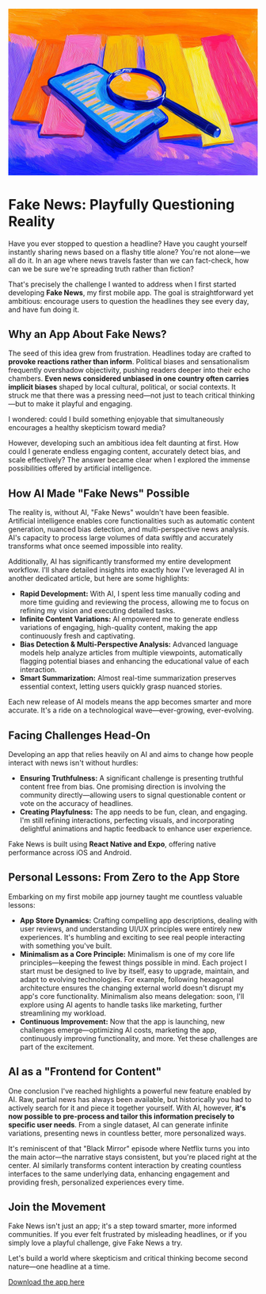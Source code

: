 ![](./assets/thumbnail.jpg)

# Fake News: Playfully Questioning Reality

Have you ever stopped to question a headline? Have you caught yourself instantly sharing news based on a flashy title alone? You're not alone—we all do it. In an age where news travels faster than we can fact-check, how can we be sure we're spreading truth rather than fiction?

That's precisely the challenge I wanted to address when I first started developing **Fake News**, my first mobile app. The goal is straightforward yet ambitious: encourage users to question the headlines they see every day, and have fun doing it.

## Why an App About Fake News?

The seed of this idea grew from frustration. Headlines today are crafted to **provoke reactions rather than inform**. Political biases and sensationalism frequently overshadow objectivity, pushing readers deeper into their echo chambers. **Even news considered unbiased in one country often carries implicit biases** shaped by local cultural, political, or social contexts. It struck me that there was a pressing need—not just to teach critical thinking—but to make it playful and engaging.

I wondered: could I build something enjoyable that simultaneously encourages a healthy skepticism toward media?

However, developing such an ambitious idea felt daunting at first. How could I generate endless engaging content, accurately detect bias, and scale effectively? The answer became clear when I explored the immense possibilities offered by artificial intelligence.

## How AI Made "Fake News" Possible

The reality is, without AI, "Fake News" wouldn't have been feasible. Artificial intelligence enables core functionalities such as automatic content generation, nuanced bias detection, and multi-perspective news analysis. AI's capacity to process large volumes of data swiftly and accurately transforms what once seemed impossible into reality.

Additionally, AI has significantly transformed my entire development workflow. I'll share detailed insights into exactly how I've leveraged AI in another dedicated article, but here are some highlights:

- **Rapid Development:** With AI, I spent less time manually coding and more time guiding and reviewing the process, allowing me to focus on refining my vision and executing detailed tasks.
- **Infinite Content Variations:** AI empowered me to generate endless variations of engaging, high-quality content, making the app continuously fresh and captivating.
- **Bias Detection & Multi-Perspective Analysis:** Advanced language models help analyze articles from multiple viewpoints, automatically flagging potential biases and enhancing the educational value of each interaction.
- **Smart Summarization:** Almost real-time summarization preserves essential context, letting users quickly grasp nuanced stories.

Each new release of AI models means the app becomes smarter and more accurate. It's a ride on a technological wave—ever-growing, ever-evolving.

## Facing Challenges Head-On

Developing an app that relies heavily on AI and aims to change how people interact with news isn't without hurdles:

- **Ensuring Truthfulness:** A significant challenge is presenting truthful content free from bias. One promising direction is involving the community directly—allowing users to signal questionable content or vote on the accuracy of headlines.
- **Creating Playfulness:** The app needs to be fun, clean, and engaging. I'm still refining interactions, perfecting visuals, and incorporating delightful animations and haptic feedback to enhance user experience.

Fake News is built using **React Native and Expo**, offering native performance across iOS and Android.

## Personal Lessons: From Zero to the App Store

Embarking on my first mobile app journey taught me countless valuable lessons:

- **App Store Dynamics:** Crafting compelling app descriptions, dealing with user reviews, and understanding UI/UX principles were entirely new experiences. It's humbling and exciting to see real people interacting with something you've built.
- **Minimalism as a Core Principle:** Minimalism is one of my core life principles—keeping the fewest things possible in mind. Each project I start must be designed to live by itself, easy to upgrade, maintain, and adapt to evolving technologies. For example, following hexagonal architecture ensures the changing external world doesn't disrupt my app's core functionality. Minimalism also means delegation: soon, I'll explore using AI agents to handle tasks like marketing, further streamlining my workload.
- **Continuous Improvement:** Now that the app is launching, new challenges emerge—optimizing AI costs, marketing the app, continuously improving functionality, and more. Yet these challenges are part of the excitement.

## AI as a "Frontend for Content"

One conclusion I've reached highlights a powerful new feature enabled by AI. Raw, partial news has always been available, but historically you had to actively search for it and piece it together yourself. With AI, however, **it's now possible to pre-process and tailor this information precisely to specific user needs**. From a single dataset, AI can generate infinite variations, presenting news in countless better, more personalized ways.

It's reminiscent of that "Black Mirror" episode where Netflix turns you into the main actor—the narrative stays consistent, but you're placed right at the center. AI similarly transforms content interaction by creating countless interfaces to the same underlying data, enhancing engagement and providing fresh, personalized experiences every time.

## Join the Movement

Fake News isn't just an app; it's a step toward smarter, more informed communities. If you ever felt frustrated by misleading headlines, or if you simply love a playful challenge, give Fake News a try.

Let's build a world where skepticism and critical thinking become second nature—one headline at a time.

[Download the app here](https://jterrazz.com/link/applications/fake-news-ios)
